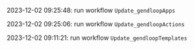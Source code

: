 2023-12-02 09:25:48: run workflow `Update_gendloopApps` 

2023-12-02 09:25:06: run workflow `Update_gendloopActions` 

2023-12-02 09:11:21: run workflow `Update_gendloopTemplates` 



